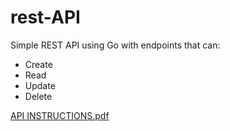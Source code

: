 # rest-API

Simple REST API using Go with endpoints that can:
- Create
- Read
- Update
- Delete

[API INSTRUCTIONS.pdf](https://github.com/okandreajimenez/rest-API/files/8413531/API.INSTRUCTIONS.pdf)
